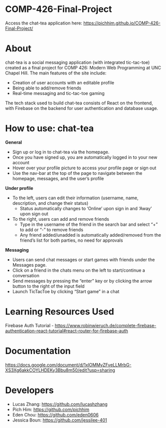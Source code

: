 # COMP-426-Final-Project #

Access the chat-tea application here: https://pichhim.github.io/COMP-426-Final-Project/

# About #
chat-tea is a social messaging application (with integrated tic-tac-toe) created as a final project for COMP 426: Modern Web Programming at UNC Chapel Hill. The main features of the site include:
- Creation of user accounts with an editable profile
- Being able to add/remove friends
- Real-time messaging and tic-tac-toe gaming

The tech stack used to build chat-tea consists of React on the frontend, with Firebase on the backend for user authentication and database usage.

# How to use: chat-tea #

**General**
- Sign up or log in to chat-tea via the homepage.
- Once you have signed up, you are automatically logged in to your new account
- Hover over your profile picture to access your profile page or sign out
- Use the nav-bar at the top of the page to navigate between the homepage, messages, and the user’s profile

**Under profile**
- To the left, users can edit their information (username, name, description, and change their status)
    - Status automatically changes to ‘Online’ upon sign in and ‘Away’ upon sign out
- To the right, users can add and remove friends
    - Type in the username of the friend in the search bar and select “+” to add or “-” to remove friends
    - Any friend added/unadded is automatically added/removed from the friend’s list for both parties, no need for approvals

**Messaging**
- Users can send chat messages or start games with friends under the Messages page.
- Click on a friend in the chats menu on the left to start/continue a conversation
- Send messages by pressing the “enter” key or by clicking the arrow button to the right of the input field
- Launch TicTacToe by clicking “Start game” in a chat

# Learning Resources Used #
Firebase Auth Tutorial - https://www.robinwieruch.de/complete-firebase-authentication-react-tutorial#react-router-for-firebase-auth

# Documentation #
https://docs.google.com/document/d/1xlOMMyZFveLLMrbG-XS3Xg6akkCOYLHDEKy3Bbu8m50/edit?usp=sharing

# Developers #
- Lucas Zhang: https://github.com/lucashzhang
- Pich Him: https://github.com/pichhim
- Eden Chou: https://github.com/eden0606
- Jessica Boun: https://github.com/jessilee-401
